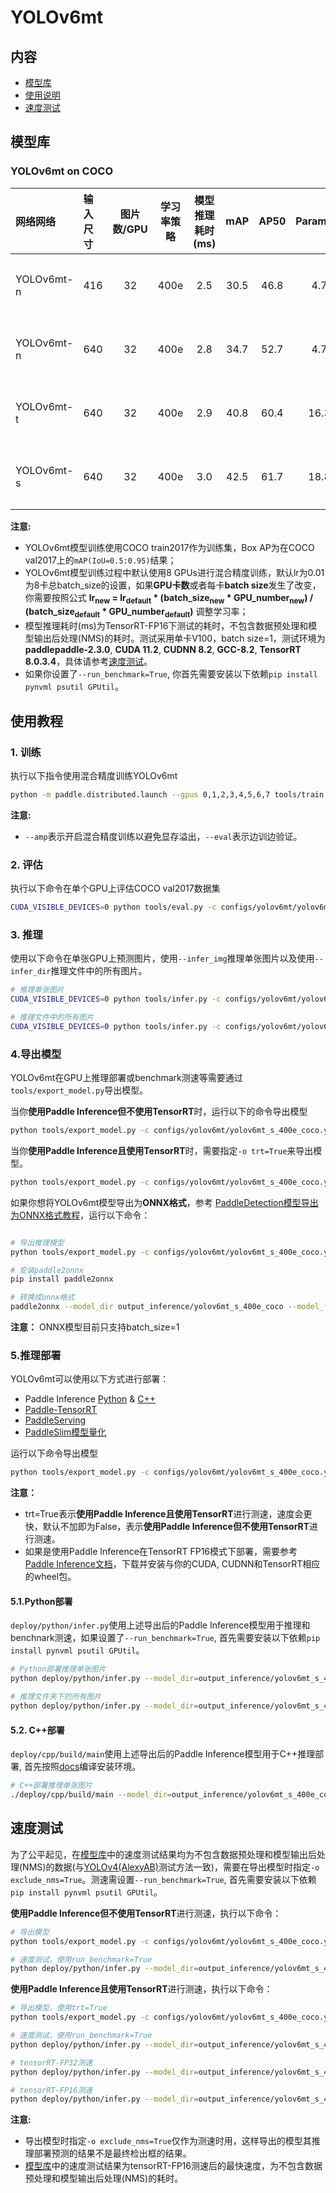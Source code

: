 # YOLOv6mt

## 内容
- [模型库](#模型库)
- [使用说明](#使用说明)
- [速度测试](#速度测试)

## 模型库
### YOLOv6mt on COCO

| 网络网络        | 输入尺寸   | 图片数/GPU | 学习率策略 | 模型推理耗时(ms) |   mAP  |   AP50  | Params(M) | FLOPs(G) |  下载链接       | 配置文件 |
| :------------- | :------- | :-------: | :------: | :---------: | :-----: |:-----: | :-----: |:-----: | :-------------: | :-----: |
| YOLOv6mt-n       |  416     |    32      |   400e    |     2.5    | 30.5  |    46.8 |  4.74  | 2.58 |[下载链接](https://paddledet.bj.bcebos.com/models/yolov6mt_n_416_400e_coco.pdparams) | [配置文件](./yolov6mt_n_416_400e_coco.yml) |
| YOLOv6mt-n       |  640     |    32      |   400e    |     2.8    |  34.7 |    52.7 |  4.74  |  6.10 |[下载链接](https://paddledet.bj.bcebos.com/models/yolov6mt_n_400e_coco.pdparams) | [配置文件](./yolov6mt_n_400e_coco.yml) |
| YOLOv6mt-t       |  640     |    32      |   400e    |     2.9    |  40.8 |  60.4 |  16.36  | 19.97 |[下载链接](https://paddledet.bj.bcebos.com/models/yolov6mt_t_400e_coco.pdparams) | [配置文件](./yolov6mt_t_400e_coco.yml) |
| YOLOv6mt-s       |  640     |    32      |   400e    |     3.0    | 42.5 |    61.7 |  18.87  | 24.18 |[下载链接](https://paddledet.bj.bcebos.com/models/yolov6mt_s_400e_coco.pdparams) | [配置文件](./yolov6mt_s_400e_coco.yml) |


**注意:**
  - YOLOv6mt模型训练使用COCO train2017作为训练集，Box AP为在COCO val2017上的`mAP(IoU=0.5:0.95)`结果；
  - YOLOv6mt模型训练过程中默认使用8 GPUs进行混合精度训练，默认lr为0.01为8卡总batch_size的设置，如果**GPU卡数**或者每卡**batch size**发生了改变，你需要按照公式 **lr<sub>new</sub> = lr<sub>default</sub> * (batch_size<sub>new</sub> * GPU_number<sub>new</sub>) / (batch_size<sub>default</sub> * GPU_number<sub>default</sub>)** 调整学习率；
  - 模型推理耗时(ms)为TensorRT-FP16下测试的耗时，不包含数据预处理和模型输出后处理(NMS)的耗时。测试采用单卡V100，batch size=1，测试环境为**paddlepaddle-2.3.0**, **CUDA 11.2**, **CUDNN 8.2**, **GCC-8.2**, **TensorRT 8.0.3.4**，具体请参考[速度测试](#速度测试)。
  - 如果你设置了`--run_benchmark=True`, 你首先需要安装以下依赖`pip install pynvml psutil GPUtil`。


## 使用教程

### 1. 训练
执行以下指令使用混合精度训练YOLOv6mt
```bash
python -m paddle.distributed.launch --gpus 0,1,2,3,4,5,6,7 tools/train.py -c configs/yolov6mt/yolov6mt_s_400e_coco.yml --amp --eval
```
**注意:**
- `--amp`表示开启混合精度训练以避免显存溢出，`--eval`表示边训边验证。

### 2. 评估
执行以下命令在单个GPU上评估COCO val2017数据集
```bash
CUDA_VISIBLE_DEVICES=0 python tools/eval.py -c configs/yolov6mt/yolov6mt_s_400e_coco.yml -o weights=https://paddledet.bj.bcebos.com/models/yolov6mt_s_400e_coco.pdparams
```

### 3. 推理
使用以下命令在单张GPU上预测图片，使用`--infer_img`推理单张图片以及使用`--infer_dir`推理文件中的所有图片。
```bash
# 推理单张图片
CUDA_VISIBLE_DEVICES=0 python tools/infer.py -c configs/yolov6mt/yolov6mt_s_400e_coco.yml -o weights=https://paddledet.bj.bcebos.com/models/yolov6mt_s_400e_coco.pdparams --infer_img=demo/000000014439_640x640.jpg

# 推理文件中的所有图片
CUDA_VISIBLE_DEVICES=0 python tools/infer.py -c configs/yolov6mt/yolov6mt_s_400e_coco.yml -o weights=https://paddledet.bj.bcebos.com/models/yolov6mt_s_400e_coco.pdparams --infer_dir=demo
```

### 4.导出模型
YOLOv6mt在GPU上推理部署或benchmark测速等需要通过`tools/export_model.py`导出模型。

当你**使用Paddle Inference但不使用TensorRT**时，运行以下的命令导出模型

```bash
python tools/export_model.py -c configs/yolov6mt/yolov6mt_s_400e_coco.yml -o weights=https://paddledet.bj.bcebos.com/models/yolov6mt_s_400e_coco.pdparams
```

当你**使用Paddle Inference且使用TensorRT**时，需要指定`-o trt=True`来导出模型。

```bash
python tools/export_model.py -c configs/yolov6mt/yolov6mt_s_400e_coco.yml -o weights=https://paddledet.bj.bcebos.com/models/yolov6mt_s_400e_coco.pdparams trt=True
```

如果你想将YOLOv6mt模型导出为**ONNX格式**，参考
[PaddleDetection模型导出为ONNX格式教程](../../deploy/EXPORT_ONNX_MODEL.md)，运行以下命令：

```bash

# 导出推理模型
python tools/export_model.py -c configs/yolov6mt/yolov6mt_s_400e_coco.yml --output_dir=output_inference -o weights=https://paddledet.bj.bcebos.com/models/yolov6mt_s_400e_coco.pdparams

# 安装paddle2onnx
pip install paddle2onnx

# 转换成onnx格式
paddle2onnx --model_dir output_inference/yolov6mt_s_400e_coco --model_filename model.pdmodel --params_filename model.pdiparams --opset_version 11 --save_file yolov6mt_s_400e_coco.onnx
```

**注意：** ONNX模型目前只支持batch_size=1


### 5.推理部署
YOLOv6mt可以使用以下方式进行部署：
  - Paddle Inference [Python](../../deploy/python) & [C++](../../deploy/cpp)
  - [Paddle-TensorRT](../../deploy/TENSOR_RT.md)
  - [PaddleServing](https://github.com/PaddlePaddle/Serving)
  - [PaddleSlim模型量化](../slim)

运行以下命令导出模型

```bash
python tools/export_model.py -c configs/yolov6mt/yolov6mt_s_400e_coco.yml -o weights=https://paddledet.bj.bcebos.com/models/yolov6mt_s_400e_coco.pdparams trt=True
```

**注意：**
- trt=True表示**使用Paddle Inference且使用TensorRT**进行测速，速度会更快，默认不加即为False，表示**使用Paddle Inference但不使用TensorRT**进行测速。
- 如果是使用Paddle Inference在TensorRT FP16模式下部署，需要参考[Paddle Inference文档](https://www.paddlepaddle.org.cn/inference/master/user_guides/download_lib.html#python)，下载并安装与你的CUDA, CUDNN和TensorRT相应的wheel包。

#### 5.1.Python部署
`deploy/python/infer.py`使用上述导出后的Paddle Inference模型用于推理和benchnark测速，如果设置了`--run_benchmark=True`, 首先需要安装以下依赖`pip install pynvml psutil GPUtil`。

```bash
# Python部署推理单张图片
python deploy/python/infer.py --model_dir=output_inference/yolov6mt_s_400e_coco --image_file=demo/000000014439_640x640.jpg --device=gpu

# 推理文件夹下的所有图片
python deploy/python/infer.py --model_dir=output_inference/yolov6mt_s_400e_coco --image_dir=demo/ --device=gpu
```

#### 5.2. C++部署
`deploy/cpp/build/main`使用上述导出后的Paddle Inference模型用于C++推理部署, 首先按照[docs](../../deploy/cpp/docs)编译安装环境。
```bash
# C++部署推理单张图片
./deploy/cpp/build/main --model_dir=output_inference/yolov6mt_s_400e_coco/ --image_file=demo/000000014439_640x640.jpg --run_mode=paddle --device=GPU --threshold=0.5 --output_dir=cpp_infer_output/yolov6mt_s_400e_coco
```


## 速度测试

为了公平起见，在[模型库](#模型库)中的速度测试结果均为不包含数据预处理和模型输出后处理(NMS)的数据(与[YOLOv4(AlexyAB)](https://github.com/AlexeyAB/darknet)测试方法一致)，需要在导出模型时指定`-o exclude_nms=True`。测速需设置`--run_benchmark=True`, 首先需要安装以下依赖`pip install pynvml psutil GPUtil`。

**使用Paddle Inference但不使用TensorRT**进行测速，执行以下命令：

```bash
# 导出模型
python tools/export_model.py -c configs/yolov6mt/yolov6mt_s_400e_coco.yml -o weights=https://paddledet.bj.bcebos.com/models/yolov6mt_s_400e_coco.pdparams exclude_nms=True

# 速度测试，使用run_benchmark=True
python deploy/python/infer.py --model_dir=output_inference/yolov6mt_s_400e_coco --image_file=demo/000000014439_640x640.jpg --run_mode=paddle --device=gpu --run_benchmark=True
```

**使用Paddle Inference且使用TensorRT**进行测速，执行以下命令：

```bash
# 导出模型，使用trt=True
python tools/export_model.py -c configs/yolov6mt/yolov6mt_s_400e_coco.yml -o weights=https://paddledet.bj.bcebos.com/models/yolov6mt_s_400e_coco.pdparams exclude_nms=True trt=True

# 速度测试，使用run_benchmark=True
python deploy/python/infer.py --model_dir=output_inference/yolov6mt_s_400e_coco --image_file=demo/000000014439_640x640.jpg --device=gpu --run_benchmark=True

# tensorRT-FP32测速
python deploy/python/infer.py --model_dir=output_inference/yolov6mt_s_400e_coco --image_file=demo/000000014439_640x640.jpg --device=gpu --run_benchmark=True --run_mode=trt_fp32

# tensorRT-FP16测速
python deploy/python/infer.py --model_dir=output_inference/yolov6mt_s_400e_coco --image_file=demo/000000014439_640x640.jpg --device=gpu --run_benchmark=True  --run_mode=trt_fp16
```
**注意:**
- 导出模型时指定`-o exclude_nms=True`仅作为测速时用，这样导出的模型其推理部署预测的结果不是最终检出框的结果。
- [模型库](#模型库)中的速度测试结果为tensorRT-FP16测速后的最快速度，为不包含数据预处理和模型输出后处理(NMS)的耗时。
